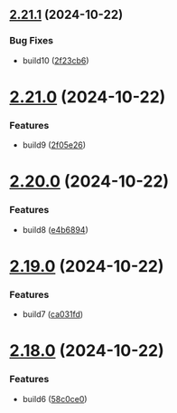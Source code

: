 ## [2.21.1](https://github.com/elobytesoftware/SemVerAuto/compare/v2.21.0...v2.21.1) (2024-10-22)


### Bug Fixes

* build10 ([2f23cb6](https://github.com/elobytesoftware/SemVerAuto/commit/2f23cb6085673eb67bf2c6a3ad24fe4b91aa2599))



# [2.21.0](https://github.com/elobytesoftware/SemVerAuto/compare/v2.20.0...v2.21.0) (2024-10-22)


### Features

* build9 ([2f05e26](https://github.com/elobytesoftware/SemVerAuto/commit/2f05e26ec0a23c20292b116c432ef18543d03881))



# [2.20.0](https://github.com/elobytesoftware/SemVerAuto/compare/v2.19.0...v2.20.0) (2024-10-22)


### Features

* build8 ([e4b6894](https://github.com/elobytesoftware/SemVerAuto/commit/e4b6894ebf0967a90a0575c87c181cc8f8c38220))



# [2.19.0](https://github.com/elobytesoftware/SemVerAuto/compare/v2.18.0...v2.19.0) (2024-10-22)


### Features

* build7 ([ca031fd](https://github.com/elobytesoftware/SemVerAuto/commit/ca031fda377ef376aad62c32e5dbcec8ba580d5f))



# [2.18.0](https://github.com/elobytesoftware/SemVerAuto/compare/v2.17.0...v2.18.0) (2024-10-22)


### Features

* build6 ([58c0ce0](https://github.com/elobytesoftware/SemVerAuto/commit/58c0ce046a0aee7cf1cfe8223f4092b820322885))



